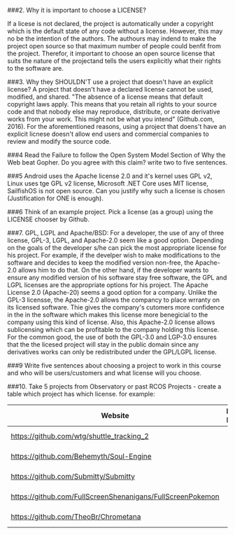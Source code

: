 ###2. Why it is important to choose a LICENSE?

If a licese is not declared, the project is automatically under a copyright which is the default state of any code without a license. However, this may no be the intention of the authors. The authours may indend to make the project open source so that maximum number of people could benfit from the project. Therefor, it important to choose an open source license that suits the nature of the projectand tells the users explicitly what their rights to the software are.

###3. Why they SHOULDN'T use a project that doesn't have an explicit license?
A project that doesn't have a declared license cannot be used, modified, and shared. "The absence of a license means that default copyright laws apply. This means that you retain all rights to your source code and that nobody else may reproduce, distribute, or create derivative works from your work. This might not be what you intend" (Github.com, 2016). For the aforementioned reasons, using a project that doens't have an explicit licnese doesn't allow end users and commercial companies to review and modify the source code.


###4 Read the Failure to follow the Open System Model Section of Why the Web beat Gopher. Do you agree with this claim? write two to five sentences.


###5 Android uses the Apache license 2.0 and it's kernel uses GPL v2, Linux uses tge GPL v2 license, Microsoft .NET Core uses MIT license, SailfishOS is not open source. Can you justify why such a license is chosen (Justification for ONE is enough).


###6 Think of an example project. Pick a license (as a group) using the LICENSE chooser by Github.



###7. GPL, LGPL and Apache/BSD:
For a developer, the use of any of three license, GPL-3, LGPL, and Apache-2.0 seem like a good option. Depending on the goals of the developer s/he can pick the most appropriate license for his project. For example, if the develper wish to make modifications to the software and decides to keep the modified version non-free, the Apache-2.0 allows him to do that. On the other hand, if the developer wants to ensure any modified version of his software stay free software, the GPL and LGPL licenses are the appropriate options for his project. 
The Apache License 2.0 (Apache-20) seems a good option for a company. Unlike the GPL-3 licensse, the Apache-2.0 allows the compancy to place wrranty on its licensed software. Thie gives the company's cutomers more confidence in the in the software which makes this license more benegicial to the company using this kind of license. Also, this Apache-2.0 license allows sublicensing which can be profitable to the company holding this license. 
For the common good, the use of both the GPL-3.0 and LGP-3.0 ensures that the the licesed project will stay in the public domain since any derivatives works can only be redistributed under the GPL/LGPL license.

###9 Write five sentences about choosing a project to work in this course and who will be users/customers and what license will you choose.


###10. Take 5 projects from Observatory or past RCOS Projects - create a table which project has which license. for example:


| Website | License Present | License |
| ------- | :---------------: | -------: |
|https://github.com/wtg/shuttle_tracking_2 | Yes| MIT License |
|https://github.com/Behemyth/Soul-Engine| Yes | GPL-3.0 |
|https://github.com/Submitty/Submitty | Yes | BSD License |
|https://github.com/FullScreenShenanigans/FullScreenPokemon| Yes| MIT License|
|https://github.com/TheoBr/Chrometana| Yes | MIT License|
